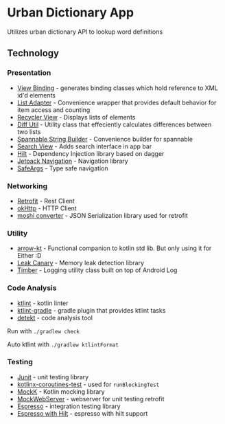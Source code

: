 # Urban Dictionary App
Utilizes urban dictionary API to lookup word definitions

## Technology
### Presentation
- [View Binding](https://developer.android.com/topic/libraries/view-binding) - generates binding classes which hold reference to XML id'd elements
- [List Adapter](https://developer.android.com/reference/kotlin/androidx/recyclerview/widget/ListAdapter) - Convenience wrapper that provides default behavior for item access and counting
- [Recycler View](https://developer.android.com/reference/kotlin/androidx/recyclerview/widget/RecyclerView) - Displays lists of elements
- [Diff Util](https://developer.android.com/reference/androidx/recyclerview/widget/DiffUtil) - Utility class that effeciently calculates differences between two lists
- [Spannable String Builder](https://developer.android.com/reference/android/text/SpannableStringBuilder) - Convenience builder for spannable
- [Search View](https://developer.android.com/training/search/setup) - Adds search interface in app bar
- [Hilt](https://dagger.dev/hilt/) - Dependency Injection library based on dagger
- [Jetpack Navigation](https://developer.android.com/guide/navigation/navigation-getting-started) - Navigation library
- [SafeArgs](https://developer.android.com/guide/navigation/navigation-getting-started#ensure_type-safety_by_using_safe_args) - Type safe navigation

### Networking
- [Retrofit](https://square.github.io/retrofit/) - Rest Client
- [okHttp](https://github.com/square/okhttp) - HTTP Client
- [moshi converter](https://github.com/square/retrofit/tree/master/retrofit-converters/moshi) - JSON Serialization library used for retrofit

### Utility
- [arrow-kt](https://github.com/arrow-kt/arrow) - Functional companion to kotlin std lib. But only using it for Either :D
- [Leak Canary](https://square.github.io/leakcanary/) - Memory leak detection library
- [Timber](https://github.com/JakeWharton/timber) - Logging utility class built on top of Android Log

### Code Analysis
- [ktlint](https://github.com/pinterest/ktlint) - kotlin linter
- [ktlint-gradle](https://github.com/jlleitschuh/ktlint-gradle) - gradle plugin that provides ktlint tasks
- [detekt](https://github.com/detekt/detekt) - code analysis tool

Run with `./gradlew check`

Auto ktlint with `./gradlew ktlintFormat`

### Testing
- [Junit](https://junit.org/junit4/) - unit testing library
- [kotlinx-coroutines-test](https://kotlin.github.io/kotlinx.coroutines/kotlinx-coroutines-test/) - used for `runBlockingTest`
- [MockK](https://mockk.io/) - Kotlin mocking library
- [MockWebServer](https://github.com/square/okhttp/tree/master/mockwebserver) - webserver for unit testing retrofit
- [Espresso](https://developer.android.com/training/testing/espresso) - integration testing library
- [Espresso with Hilt](https://developer.android.com/training/dependency-injection/hilt-testing) - espresso with hilt support
